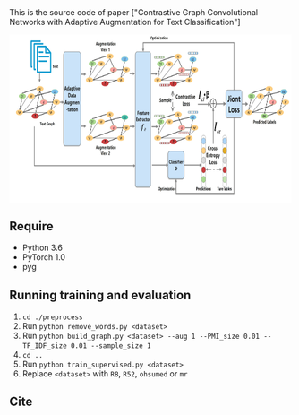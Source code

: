 ##
This is the source code of paper ["Contrastive Graph Convolutional Networks with Adaptive Augmentation for Text Classification"]
<div align="center">    
<img src="https://github.com/yangyt-2020/CGA2TC/blob/main/src/model.png?raw=true" width="1000px" height="300px" alt="model.png" align=center />
</div>

## Require

* Python 3.6
* PyTorch 1.0
* pyg

## Running training and evaluation

1. `cd ./preprocess`
2. Run `python remove_words.py <dataset>`
3. Run `python build_graph.py <dataset> --aug 1 --PMI_size 0.01 --TF_IDF_size 0.01 --sample_size 1`
4. `cd ..`
5. Run `python train_supervised.py <dataset>`
6. Replace `<dataset>` with `R8`, `R52`, `ohsumed` or `mr`


## Cite

